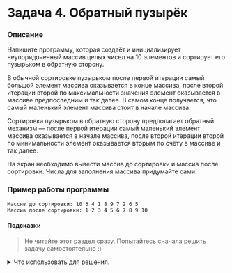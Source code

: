 # Задача 4. Обратный пузырёк

### Описание
Напишите программу, которая создаёт и инициализирует неупорядоченный массив целых чисел на 10 элементов и сортирует его пузырьком в обратную сторону.

В обычной сортировке пузырьком после первой итерации самый большой элемент массива оказывается в конце массива, после второй итерации второй по максимальности значения элемент оказывается в массиве предпоследним и так далее. В самом конце получается, что самый маленький элемент массива стоит в начале массива.

Сортировка пузырьком в обратную сторону предполагает обратный механизм — после первой итерации самый маленький элемент массива оказывается в начале массива, после второй итерации второй по минимальности элемент оказывается вторым по счёту в массиве и так далее.

На экран необходимо вывести массив до сортировки и массив после сортировки. Числа для заполнения массива придумайте сами.

### Пример работы программы
```
Массив до сортировки: 10 3 4 1 8 9 7 2 6 5
Массив после сортировки: 1 2 3 4 5 6 7 8 9 10
```
#### Подсказки

> Не читайте этот раздел сразу. Попытайтесь сначала решить задачу самостоятельно :)

<details>

<summary>Что использовать для решения.</summary>

Чтобы создать массив целых чисел и сразу его инициализировать, нужно указать тип элементов, имя переменной массива, квадратные скобки и список инициализации.

Используйте цикл `do...while` и вложенный цикл `for` для многократного прохода по сортируемому массиву.

Для того, чтобы проходить по массиву в обратную сторону, в цикле `for` вы должны уменьшать, а не увеличивать счётчик. Для этого укажите начальным значением индекс последнего элемента массива, в условиях выхода укажите, что счётчик не должен стать меньше 0, иначе вы выйдете за границы массива, а в действиях после итерации вместо `i++` укажите `i--`.

Используйте временную переменную для того, чтобы менять местами элементы массива.

</details>
